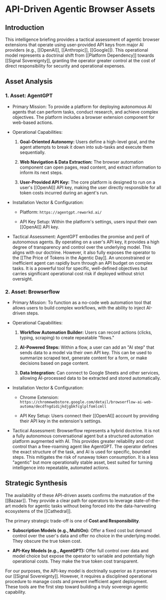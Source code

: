 # API-Driven Agentic Browser Assets

## Introduction

This intelligence briefing provides a tactical assessment of agentic browser extensions that operate using user-provided API keys from major AI providers (e.g., [[OpenAI]], [[Anthropic]], [[Google]]). This operational model represents a doctrinal shift from [[Platform Dependency]] towards [[Signal Sovereignty]], granting the operator greater control at the cost of direct responsibility for security and operational expenses.

## Asset Analysis

### 1. Asset: AgentGPT

- Primary Mission: To provide a platform for deploying autonomous AI agents that can perform tasks, conduct research, and achieve complex objectives. The platform includes a browser extension component for web-based actions.
    
- Operational Capabilities:
    
    1. **Goal-Oriented Autonomy:** Users define a high-level goal, and the agent attempts to break it down into sub-tasks and execute them sequentially.
        
    2. **Web Navigation & Data Extraction:** The browser automation component can open pages, read content, and extract information to inform its next steps.
        
    3. **User-Provided API Key:** The core platform is designed to run on a user's [[OpenAI]] API key, making the user directly responsible for all token costs incurred during an agent's run.
        
- Installation Vector & Configuration:
    
    - Platform: `https://agentgpt.reworkd.ai/`
        
    - API Key Setup: Within the platform's settings, users input their own [[OpenAI]] API key.
        
- Tactical Assessment: AgentGPT embodies the promise and peril of autonomous agents. By operating on a user's API key, it provides a high degree of transparency and control over the underlying model. This aligns with our doctrine. However, it also fully exposes the operator to the [[The Price of Tokens in the Agentic Day]]. An unconstrained or inefficient agent can rapidly burn through an API budget on complex tasks. It is a powerful tool for specific, well-defined objectives but carries significant operational cost risk if deployed without strict oversight.
    

### 2. Asset: Browserflow

- Primary Mission: To function as a no-code web automation tool that allows users to build complex workflows, with the ability to inject AI-driven steps.
    
- Operational Capabilities:
    
    1. **Workflow Automation Builder:** Users can record actions (clicks, typing, scraping) to create repeatable "flows."
        
    2. **AI-Powered Steps:** Within a flow, a user can add an "AI step" that sends data to a model via their own API key. This can be used to summarize scraped text, generate content for a form, or make decisions based on page content.
        
    3. **Data Integration:** Can connect to Google Sheets and other services, allowing AI-processed data to be extracted and stored automatically.
        
- Installation Vector & Configuration:
    
    - Chrome Extension: `https://chromewebstore.google.com/detail/browserflow-ai-web-automa/decdfngdidijkdjgbkfcglplfomlcmll`
        
    - API Key Setup: Users connect their [[OpenAI]] account by providing their API key in the extension's settings.
        
- Tactical Assessment: Browserflow represents a hybrid doctrine. It is not a fully autonomous conversational agent but a structured automation platform augmented with AI. This provides greater reliability and cost control than a free-roaming agent like AgentGPT. The operator defines the exact structure of the task, and AI is used for specific, bounded steps. This mitigates the risk of runaway token consumption. It is a less "agentic" but more operationally stable asset, best suited for turning intelligence into repeatable, automated actions.
    

## Strategic Synthesis

The availability of these API-driven assets confirms the maturation of the [[Bazaar]]. They provide a clear path for operators to leverage state-of-the-art models for agentic tasks without being forced into the data-harvesting ecosystems of the [[Cathedral]].

The primary strategic trade-off is one of **Cost and Responsibility**.

- **Subscription Models (e.g., MultiOn):** Offer a fixed cost but demand control over the user's data and offer no choice in the underlying model. They obscure the true token cost.
    
- **API-Key Models (e.g., AgentGPT):** Offer full control over data and model choice but expose the operator to variable and potentially high operational costs. They make the true token cost transparent.
    

For our purposes, the API-key model is doctrinally superior as it preserves our [[Signal Sovereignty]]. However, it requires a disciplined operational procedure to manage costs and prevent inefficient agent deployment. These tools are the first step toward building a truly sovereign agentic capability.